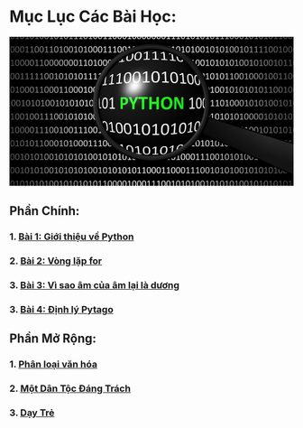 # Mục Lục Các Bài Học:
![](images/background.jpg)
## Phần Chính:
### 1. [Bài 1: Giới thiệu về  Python](tutorial/1.md)
### 2. [Bài 2: Vòng lặp for](tutorial/2.md)
### 3. [Bài 3: Vì sao âm của âm lại là dương](tutorial/3.md)
### 3. [Bài 4: Định lý Pytago](tutorial/3.md)

## Phần Mở Rộng:
### 1. [Phân loại văn hóa](extends/plvh.md)
### 2. [Một Dân Tộc Đáng Trách](extends/mdtdt.md)
### 3. [Dạy Trẻ](extends/dt.md)